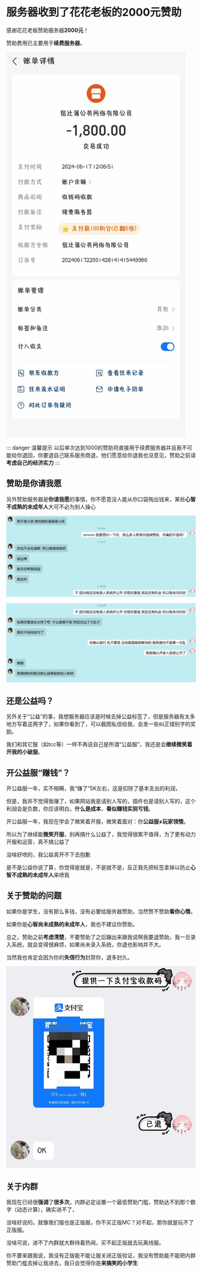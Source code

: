 # 服务器收到了花花老板的2000元赞助

感谢花花老板赞助服务器**2000元**！

赞助费用已主要用于**续费服务器**。

![续费服务器](./zan-zhu-1.webp)

::: danger 温馨提示
以后单次达到1000的赞助将直接用于续费服务器并且我不可能给你退回，你要退自己联系服务商退，他们愿意给你退我也没意见，赞助之前请**考虑自己的经济实力**
:::


## 赞助是你请我愿

另外赞助服务器是**你请我愿**的事情，你不愿意没人能从你口袋掏出钱来，某些**心智不成熟的未成年人**大可不必为别人操心

![你情我愿](./zan-zhu-2.png)

![你情我愿](./zan-zhu-3.png)


## 还是公益吗？

另外关于“公益”的事，我想服务器应该是时候去掉公益标签了，但是服务器有太多地方写着这两字了，如果你看到了，可以截图私信给我，会发一些纠正错别字的奖励。

我们和其它服（如tcc等）一样不再说自己是所谓“公益服”，我还是会**继续微笑着开我的小破服**。

## 开公益服“赚钱”？

开公益服一年，实不相瞒，我“赚了”5K左右，这是扣除了基本支出的利润，

但是，我并不觉得我赚了，如果网站我是请别人写的，插件也是请别人写的，这个利润会是负数，你应该明白，**什么是成本**，**看似赚钱实则亏钱**。

开公益服一年，我现在学会了微笑着开服，微笑着面对：你**公益服≠玩家领情**。

所以为了继续能**微笑开服**，别再搞什么公益了，我觉得很累不值得，为了更有动力开服和运营，真不搞公益了

没啥好喷的，我公益真开不下去抱歉

是不是公益你说了算，你觉得是就是，不是就不是，反正我先把标签拿掉以防止**心智不成熟的未成年人**来喷我


## 关于赞助的问题

如果你是学生，没有那么多钱，没有必要给服务器赞助，当然赞不赞助**看你心情**。

如果你是**心智尚未成熟的未成年人**，我也不建议你赞助。

总之，赞助之前**考虑清楚**，不要赞助了之后蹦出来跟我说啊我要退赞助，我一旦录入系统，就会变得很麻烦，如果尚未录入系统，你退也影响并不大。

当然我也肯定会因为你的**失信行为**封禁你，退多封久。

![退赞助](./zan-zhu-4.jpg)

## 关于内群

我现在已经很**强调**了**很多次**，内群必定设置一个最低赞助门槛，赞助达不到那个数字（动态计算），确实进不了，

没啥好说的。就像我们服也是正版服，你不买正版MC？对不起，那你就是玩不了正版服。

没啥可说，进不了内群就大群待着热闹，买不起正版就去玩离线服。

你不要来跟我说，我没有正版能不能让服关闭正版验证，我没有赞助能不能把内群赞助门槛去掉让我进去，我只会觉得你是**来搞笑的小学生**
